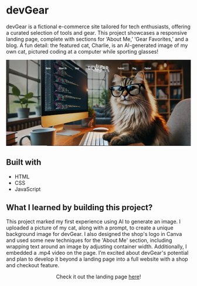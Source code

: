 # devGear

devGear is a fictional e-commerce site tailored for tech enthusiasts, offering a curated selection of tools and gear. This project showcases a responsive landing page, complete with sections for ‘About Me,’ ‘Gear Favorites,’ and a blog. A fun detail: the featured cat, Charlie, is an AI-generated image of my own cat, pictured coding at a computer while sporting glasses!

![Screen shot of devGear.](./images/devGear.png)

## Built with

- HTML
- CSS
- JavaScript

## What I learned by building this project?

This project marked my first experience using AI to generate an image. I uploaded a picture of my cat, along with a prompt, to create a unique background image for devGear. I also designed the shop's logo in Canva and used some new techniques for the 'About Me' section, including wrapping text around an image by adjusting container width. Additionally, I embedded a .mp4 video on the page. I’m excited about devGear's potential and plan to develop it beyond a landing page into a full website with a shop and checkout feature.

<div align="center">
    Check it out the landing page <a href="https://ceceliabraswell.github.io/devGear/">here</a>!
</div>